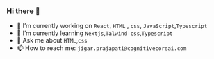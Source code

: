 ### Hi there 👋

- 🔭 I’m currently working on `React`, `HTML` , `css`, `JavaScript`,`Typescript`
- 🌱 I’m currently learning `Nextjs`,`Talwind css`,`Typescript`
- 💬 Ask me about `HTML`,`css`
- 📫 How to reach me: `jigar.prajapati@cognitivecoreai.com`

